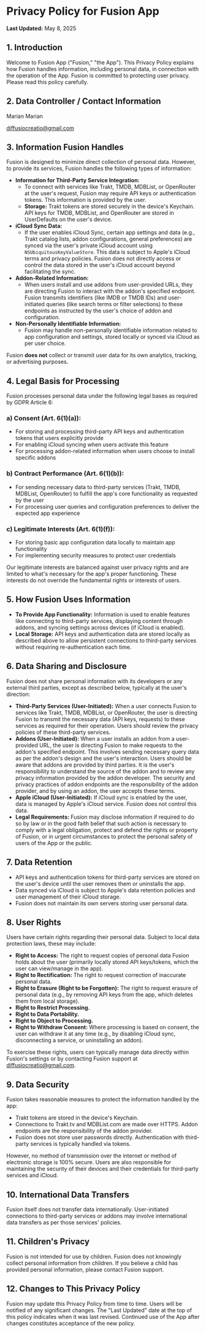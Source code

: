 # Privacy Policy for Fusion App

**Last Updated:** May 8, 2025

## 1. Introduction

Welcome to Fusion App ("Fusion," "the App"). This Privacy Policy explains how Fusion handles information, including personal data, in connection with the operation of the App. 
Fusion is committed to protecting user privacy. Please read this policy carefully.

## 2. Data Controller / Contact Information

Marian Marian

diffusiocreatio@gmail.com

## 3. Information Fusion Handles

Fusion is designed to minimize direct collection of personal data. However, to provide its services, Fusion handles the following types of information:

*   **Information for Third-Party Service Integration:**
    *   To connect with services like Trakt, TMDB, MDBList, or OpenRouter at the user's request, Fusion may require API keys or authentication tokens. This information is provided by the user.
    *   **Storage:** Trakt tokens are stored securely in the device's Keychain. API keys for TMDB, MDBList, and OpenRouter are stored in UserDefaults on the user's device.
*   **iCloud Sync Data:**
    *   If the user enables iCloud Sync, certain app settings and data (e.g., Trakt catalog lists, addon configurations, general preferences) are synced via the user's private iCloud account using `NSUbiquitousKeyValueStore`. This data is subject to Apple's iCloud terms and privacy policies. Fusion does not directly access or control the data stored in the user's iCloud account beyond facilitating the sync.
*   **Addon-Related Information:**
    *   When users install and use addons from user-provided URLs, they are directing Fusion to interact with the addon's specified endpoint. Fusion transmits identifiers (like IMDB or TMDB IDs) and user-initiated queries (like search terms or filter selections) to these endpoints as instructed by the user's choice of addon and configuration.
*   **Non-Personally Identifiable Information:**
    *   Fusion may handle non-personally identifiable information related to app configuration and settings, stored locally or synced via iCloud as per user choice.

Fusion **does not** collect or transmit user data for its own analytics, tracking, or advertising purposes.

## 4. Legal Basis for Processing

Fusion processes personal data under the following legal bases as required by GDPR Article 6:

### a) Consent (Art. 6(1)(a)):
* For storing and processing third-party API keys and authentication tokens that users explicitly provide
* For enabling iCloud syncing when users activate this feature
* For processing addon-related information when users choose to install specific addons

### b) Contract Performance (Art. 6(1)(b)):
* For sending necessary data to third-party services (Trakt, TMDB, MDBList, OpenRouter) to fulfill the app's core functionality as requested by the user
* For processing user queries and configuration preferences to deliver the expected app experience

### c) Legitimate Interests (Art. 6(1)(f)):
* For storing basic app configuration data locally to maintain app functionality
* For implementing security measures to protect user credentials
   
Our legitimate interests are balanced against user privacy rights and are limited to what's necessary for the app's proper functioning. These interests do not override the fundamental rights or interests of users.

## 5. How Fusion Uses Information

*   **To Provide App Functionality:** Information is used to enable features like connecting to third-party services, displaying content through addons, and syncing settings across devices (if iCloud is enabled).
*   **Local Storage:** API keys and authentication data are stored locally as described above to allow persistent connections to third-party services without requiring re-authentication each time.

## 6. Data Sharing and Disclosure

Fusion does not share personal information with its developers or any external third parties, except as described below, typically at the user's direction:

*   **Third-Party Services (User-Initiated):** When a user connects Fusion to services like Trakt, TMDB, MDBList, or OpenRouter, the user is directing Fusion to transmit the necessary data (API keys, requests) to these services as required for their operation. Users should review the privacy policies of these third-party services.
*   **Addons (User-Initiated):** When a user installs an addon from a user-provided URL, the user is directing Fusion to make requests to the addon's specified endpoint. This involves sending necessary query data as per the addon's design and the user's interaction. Users should be aware that addons are provided by third parties. It is the user's responsibility to understand the source of the addon and to review any privacy information provided by the addon developer. The security and privacy practices of addon endpoints are the responsibility of the addon provider, and by using an addon, the user accepts these terms.
*   **Apple iCloud (User-Initiated):** If iCloud sync is enabled by the user, data is managed by Apple's iCloud service. Fusion does not control this data.
*   **Legal Requirements:** Fusion may disclose information if required to do so by law or in the good faith belief that such action is necessary to comply with a legal obligation, protect and defend the rights or property of Fusion, or in urgent circumstances to protect the personal safety of users of the App or the public.

## 7. Data Retention

*   API keys and authentication tokens for third-party services are stored on the user's device until the user removes them or uninstalls the app.
*   Data synced via iCloud is subject to Apple's data retention policies and user management of their iCloud storage.
*   Fusion does not maintain its own servers storing user personal data.

## 8. User Rights

Users have certain rights regarding their personal data. Subject to local data protection laws, these may include:

*   **Right to Access:** The right to request copies of personal data Fusion holds about the user (primarily locally stored API keys/tokens, which the user can view/manage in the app).
*   **Right to Rectification:** The right to request correction of inaccurate personal data.
*   **Right to Erasure (Right to be Forgotten):** The right to request erasure of personal data (e.g., by removing API keys from the app, which deletes them from local storage).
*   **Right to Restrict Processing.**
*   **Right to Data Portability.**
*   **Right to Object to Processing.**
*   **Right to Withdraw Consent:** Where processing is based on consent, the user can withdraw it at any time (e.g., by disabling iCloud sync, disconnecting a service, or uninstalling an addon).

To exercise these rights, users can typically manage data directly within Fusion's settings or by contacting Fusion support at diffusiocreatio@gmail.com.

## 9. Data Security

Fusion takes reasonable measures to protect the information handled by the app:

*   Trakt tokens are stored in the device's Keychain.
*   Connections to Trakt.tv and MDBList.com are made over HTTPS. Addon endpoints are the responsibility of the addon provider.
*   Fusion does not store user passwords directly. Authentication with third-party services is typically handled via tokens.

However, no method of transmission over the internet or method of electronic storage is 100% secure. Users are also responsible for maintaining the security of their devices and their credentials for third-party services and iCloud.

## 10. International Data Transfers

Fusion itself does not transfer data internationally. User-initiated connections to third-party services or addons may involve international data transfers as per those services' policies.

## 11. Children's Privacy

Fusion is not intended for use by children. Fusion does not knowingly collect personal information from children. If you believe a child has provided personal information, please contact Fusion support.

## 12. Changes to This Privacy Policy

Fusion may update this Privacy Policy from time to time. Users will be notified of any significant changes. The "Last Updated" date at the top of this policy indicates when it was last revised. Continued use of the App after changes constitutes acceptance of the new policy.

